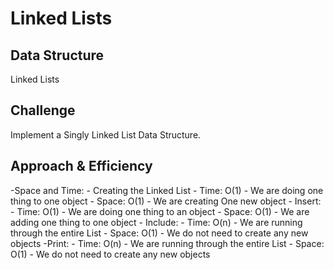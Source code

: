 # Linked Lists

## Data Structure
Linked Lists 

## Challenge
Implement a Singly Linked List Data Structure.

## Approach & Efficiency
-Space and Time:
	- Creating the Linked List
		- Time: O(1) - We are doing one thing to one object 
		- Space: O(1) - We are creating One new object
	- Insert:
		- Time: O(1) - We are doing one thing to an object 
		- Space: O(1) - We are adding one thing to one object
	- Include:
		- Time: O(n) - We are running through the entire List
		- Space: O(1) - We do not need to create any new objects
	-Print:
		- Time: O(n) - We are running through the entire List
		- Space: O(1) - We do not need to create any new objects
